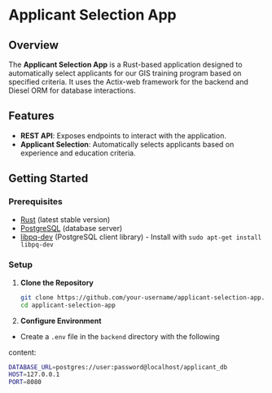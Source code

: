 # Applicant Selection App

## Overview

The **Applicant Selection App** is a Rust-based application designed to automatically select applicants for our GIS training program based on specified criteria. It uses the Actix-web framework for the backend and Diesel ORM for database interactions.

## Features

- **REST API**: Exposes endpoints to interact with the application.
- **Applicant Selection**: Automatically selects applicants based on experience and education criteria.

## Getting Started

### Prerequisites

- [Rust](https://www.rust-lang.org/tools/install) (latest stable version)
- [PostgreSQL](https://www.postgresql.org/download/) (database server)
- [libpq-dev](https://www.postgresql.org/docs/current/libpq.html) (PostgreSQL client library) - Install with `sudo apt-get install libpq-dev`

### Setup

1. **Clone the Repository**

   ```bash
   git clone https://github.com/your-username/applicant-selection-app.git
   cd applicant-selection-app
   ```
2. **Configure Environment**

- Create a `.env` file in the `backend` directory with the following 

content:
   ```bash
   DATABASE_URL=postgres://user:password@localhost/applicant_db
HOST=127.0.0.1
PORT=8080
```
